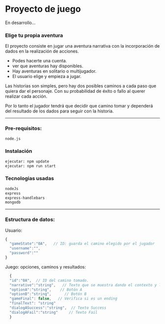 # Proyecto de juego
En desarrollo...

### Elige tu propia aventura

El proyecto consiste en jugar una aventura narrativa con la incorporación de dados en la realización de acciones.

+ Podes hacerte una cuenta.
+ ver que aventuras hay disponibles.
+ Hay aventuras en solitario o multijugador. 
+ El usuario elige y empieza a jugar.

Las historias son simples, pero hay dos posibles caminos a cada paso que quiera dar el personaje. Con su probabilidad de éxito o fallo al querer realizar cada acción. 

Por lo tanto el jugador tendrá que decidir que camino tomar y dependerá del resultado de los dados para seguir con la historia.

---

### Pre-requisitos:
```sh
node.js
```

### Instalación
```sh
ejecutar: npm update
ejecutar: npm run start
```
### Tecnologias usadas
```sh
nodeJs
express
express-handlebars
mongodb
```
---

### Estructura de datos:
Usuario:
```javascript
{
  "gameState":"0A",   // ID: guarda el camino elegido por el jugador
  "username":"",
  "password":""
}
```

Juego: opciones, caminos y resultados:
```javascript
  {
  "id":"0A",  // ID del camino tomado.
  "narrative":"string",   // Texto que se muestra dando el contexto y los posibles caminos.
  "optionA":"string",    // Botón A
  "optionB":"string",      // Botón B
  "gameFinal": false,   // Verifica si es un ending
  "finalText": "string"
  "dialogASuccess":"string",  // Texto Success
  "dialogAFail":"string"     // Texto Fail
  }
```
